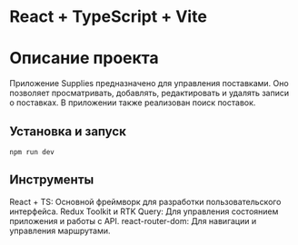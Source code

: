 # React + TypeScript + Vite

# Описание проекта

Приложение Supplies предназначено для управления поставками. Оно позволяет просматривать, добавлять, редактировать и удалять записи о поставках. В приложении также реализован поиск поставок.

## Установка и запуск

```
npm run dev

```

## Инструменты

React + TS: Основной фреймворк для разработки пользовательского интерфейса.
Redux Toolkit и RTK Query: Для управления состоянием приложения и работы с API.
react-router-dom: Для навигации и управления маршрутами.

